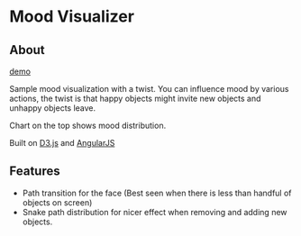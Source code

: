 Mood Visualizer
===============

About
-----

[demo](http://exlee.github.com/vis-mood)

Sample mood visualization with a twist.
You can influence mood by various actions, the twist is that happy objects might invite new objects and unhappy objects leave.

Chart on the top shows mood distribution.

Built on [D3.js](http://d3js.org) and [AngularJS](http://angularjs.org)

Features
--------

- Path transition for the face (Best seen when there is less than handful of objects on screen)
- Snake path distribution for nicer effect when removing and adding new objects.
